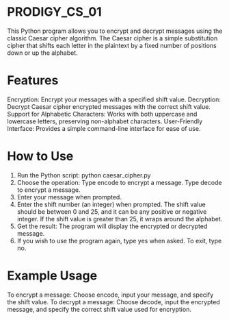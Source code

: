 # PRODIGY_CS_01
This Python program allows you to encrypt and decrypt messages using the classic Caesar cipher algorithm. The Caesar cipher is a simple substitution cipher that shifts each letter in the plaintext by a fixed number of positions down or up the alphabet.

# Features
   Encryption: Encrypt your messages with a specified shift value.
   Decryption: Decrypt Caesar cipher encrypted messages with the correct shift value.
   Support for Alphabetic Characters: Works with both uppercase and lowercase letters, preserving non-alphabet characters.
   User-Friendly Interface: Provides a simple command-line interface for ease of use.
   
# How to Use
   1. Run the Python script:
      python caesar_cipher.py
   2. Choose the operation:
      Type encode to encrypt a message.
      Type decode to encrypt a message.
   3. Enter your message when prompted.
   4. Enter the shift number (an integer) when prompted. The shift value should be between 0 and 25, and it can be any positive or negative integer. If the shift value is greater than 25, it wraps around the alphabet.
   5. Get the result: The program will display the encrypted or decrypted message.
   6. If you wish to use the program again, type yes when asked. To exit, type no.

# Example Usage
   To encrypt a message: Choose encode, input your message, and specify the shift value.
   To decrypt a message: Choose decode, input the encrypted message, and specify the correct shift value used for encryption.
